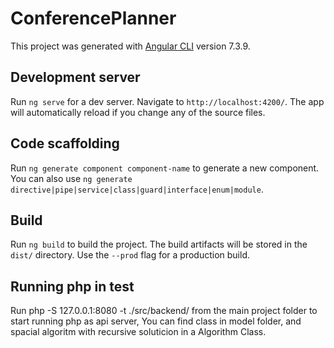# ConferencePlanner

This project was generated with [Angular CLI](https://github.com/angular/angular-cli) version 7.3.9.

## Development server

Run `ng serve` for a dev server. Navigate to `http://localhost:4200/`. The app will automatically reload if you change any of the source files.

## Code scaffolding

Run `ng generate component component-name` to generate a new component. You can also use `ng generate directive|pipe|service|class|guard|interface|enum|module`.

## Build

Run `ng build` to build the project. The build artifacts will be stored in the `dist/` directory. Use the `--prod` flag for a production build.

## Running php in test

Run php -S 127.0.0.1:8080 -t ./src/backend/ from the main project folder to start running php as api server, You can find class in model folder, and spacial algoritm with recursive soluticion in a Algorithm Class.

